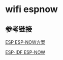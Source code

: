 # wifi espnow



## 参考链接

[ESP ESP-NOW方案](https://www.espressif.com/zh-hans/solutions/low-power-solutions/esp-now)

[ESP-IDF ESP-NOW](https://docs.espressif.com/projects/esp-idf/zh_CN/stable/esp32/api-reference/network/esp_now.html)

